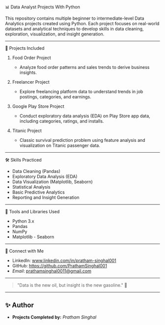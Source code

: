 📊 Data Analyst Projects With Python

This repository contains multiple beginner to intermediate-level Data Analytics projects created using Python. Each project focuses on real-world datasets and analytical techniques to develop skills in data cleaning, exploration, visualization, and insight generation.

---

📂 Projects Included

1. Food Order Project  
   - Analyze food order patterns and sales trends to derive business insights.

2. Freelancer Project  
   - Explore freelancing platform data to understand trends in job postings, categories, and earnings.

3. Google Play Store Project  
   - Conduct exploratory data analysis (EDA) on Play Store app data, including categories, ratings, and installs.

4. Titanic Project  
   - Classic survival prediction problem using feature analysis and visualization on Titanic passenger data.

---

🛠 Skills Practiced

- Data Cleaning (Pandas)
- Exploratory Data Analysis (EDA)
- Data Visualization (Matplotlib, Seaborn)
- Statistical Analysis
- Basic Predictive Analytics
- Reporting and Insight Generation

---

🧰 Tools and Libraries Used

- Python 3.x
- Pandas
- NumPy
- Matplotlib
- Seaborn


---

🤝 Connect with Me

- LinkedIn: www.linkedin.com/in/pratham-singhal001
- GitHub: https://github.com/PrathamSinghal001
- *Email*: prathamsinghal0011@gmail.com 

---

> "Data is the new oil, but insight is the new gasoline." 🚀



---

## ✨ Author

- **Projects Completed by:** *Pratham Singhal*
